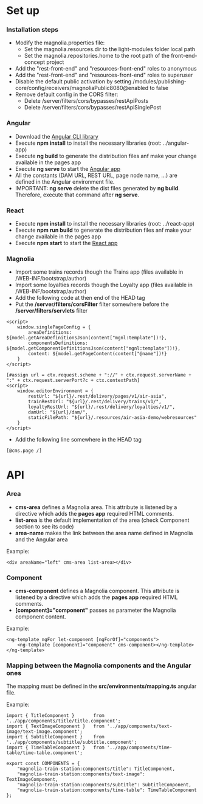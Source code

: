 # Set up


### Installation steps
* Modify the magnolia.properties file:
	* Set the magnolia.resources.dir to the light-modules folder local path
	* Set the magnolia.repositories.home to the root path of the front-end-concept project
* Add the "rest-front-end" and "resources-front-end" roles to anonymous
* Add the "rest-front-end" and "resources-front-end" roles to superuser
* Disable the default public activation by setting /modules/publishing-core/config/receivers/magnoliaPublic8080@enabled to false
* Remove default config in the CORS filter:
	* Delete /server/filters/cors/bypasses/restApiPosts
	* Delete /server/filters/cors/bypasses/restApiSinglePost

### Angular
* Download the [Angular CLI library](https://cli.angular.io/)
* Execute **npm install** to install the necessary libraries (root: ../angular-app)
* Execute **ng build** to generate the distribution files anf make your change available in the pages app
* Execute **ng serve** to start the [Angular app](http://localhost:4200/)
* All the constants (DAM URL, REST URL, page node name, ...) are defined in the Angular environment file.
* IMPORTANT: **ng serve** delete the dist files generated by **ng build**. Therefore, execute that command after **ng serve**.


### React
* Execute **npm install** to install the necessary libraries (root: ../react-app)
* Execute **npm run build** to generate the distribution files anf make your change available in the pages app
* Execute **npm start** to start the [React app](http://localhost:3000/)

### Magnolia
* Import some trains records though the Trains app (files available in /WEB-INF/bootstrap/author)
* Import some loyalties records though the Loyalty app (files available in /WEB-INF/bootstrap/author)
* Add the following code at then end of the HEAD tag
* Put the **/server/filters/corsFilter** filter somewhere before the **/server/filters/servlets** filter

```
<script>
	window.singlePageConfig = {
		areaDefinitions: ${model.getAreaDefinitionsJson(content["mgnl:template"])!}, 
		componentsDefinitions: ${model.getComponentDefinitionsJson(content["mgnl:template"])!}, 
		content: ${model.getPageContent(content["@name"])!}
	}
</script>

[#assign url = ctx.request.scheme + "://" + ctx.request.serverName + ":" + ctx.request.serverPort?c + ctx.contextPath]
<script>
	window.editorEnvironment = {
		restUrl: "${url}/.rest/delivery/pages/v1/air-asia",
		trainRestUrl: "${url}/.rest/delivery/trains/v1/",
		loyaltyRestUrl: "${url}/.rest/delivery/loyalties/v1/",
		damUrl: "${url}/dam/",
		staticFilePath: "${url}/.resources/air-asia-demo/webresources"
	}
</script>
```
* Add the following line somewhere in the HEAD tag

```
[@cms.page /]
```


# API


### Area
* **cms-area** defines a Magnolia area. This attribute is listened by a directive which adds the **pages app** required HTML comments.
* **list-area** is the default implementation of the area (check Component section to see its code)
* **area-name** makes the link between the area name defined in Magnolia and the Angular area

Example:
```
<div areaName="left" cms-area list-area></div>
```


### Component
* **cms-component** defines a Magnolia component. This attribute is listened by a directive which adds the **pages app** required HTML comments.
* **[component]="component"** passes as parameter the Magnolia component content.

Example:
```
<ng-template ngFor let-component [ngForOf]="components">
    <ng-template [component]="component" cms-component></ng-template>
</ng-template>
```


### Mapping between the Magnolia components and the Angular ones
The mapping must be defined in the **src/environments/mapping.ts** angular file.

Example:
```
import { TitleComponent } 		from '../app/components/title/title.component';
import { TextImageComponent } 	from '../app/components/text-image/text-image.component';
import { SubtitleComponent } 	from '../app/components/subtitle/subtitle.component';
import { TimeTableComponent } 	from '../app/components/time-table/time-table.component';

export const COMPONENTS = {
	"magnolia-train-station:components/title": TitleComponent,
	"magnolia-train-station:components/text-image": TextImageComponent,
	"magnolia-train-station:components/subtitle": SubtitleComponent,
	"magnolia-train-station:components/time-table": TimeTableComponent
};
```